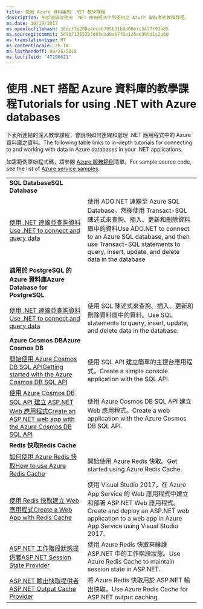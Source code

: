 ```yaml
---
title: 使用 Azure 資料庫的 .NET 教學課程
description: 用於連線及使用 .NET 應用程式中所使用之 Azure 資料庫的教學課程。
ms.date: 10/19/2017
ms.openlocfilehash: 38dcf7e288e4ec46705b31b9d00efc5477f92a85
ms.sourcegitcommit: 5d9b713653b3d03e1d0a67f6e126ee399d1c2a60
ms.translationtype: HT
ms.contentlocale: zh-TW
ms.lasthandoff: 09/26/2018
ms.locfileid: "47190621"
---
```

# <a name="tutorials-for-using-net-with-azure-databases"></a><span data-ttu-id="adbc4-103">使用 .NET 搭配 Azure 資料庫的教學課程</span><span class="sxs-lookup"><span data-stu-id="adbc4-103">Tutorials for using .NET with Azure databases</span></span>

<span data-ttu-id="adbc4-104">下表所連結的深入教學課程，會說明如何連線和處理 .NET 應用程式中的 Azure 資料庫之資料。</span><span class="sxs-lookup"><span data-stu-id="adbc4-104">The following table links to in-depth tutorials for connecting to and working with data in Azure databases in your .NET applications.</span></span>

<span data-ttu-id="adbc4-105">如需範例原始程式碼，請參閱 [Azure 服務範例](https://azure.microsoft.com/resources/samples/?platform=dotnet)清單。</span><span class="sxs-lookup"><span data-stu-id="adbc4-105">For sample source code, see the list of [Azure service samples](https://azure.microsoft.com/resources/samples/?platform=dotnet).</span></span>

| | |
|---|---|
| <span data-ttu-id="adbc4-106">**SQL Database**</span><span class="sxs-lookup"><span data-stu-id="adbc4-106">**SQL Database**</span></span> ||
| <span data-ttu-id="adbc4-107">[使用 .NET 連線並查詢資料][1]</span><span class="sxs-lookup"><span data-stu-id="adbc4-107">[Use .NET to connect and query data][1]</span></span> | <span data-ttu-id="adbc4-108">使用 ADO.NET 連線至 Azure SQL Database，然後使用 Transact-SQL 陳述式來查詢、插入、更新和刪除資料庫中的資料</span><span class="sxs-lookup"><span data-stu-id="adbc4-108">Use ADO.NET to connect to an Azure SQL database, and then use Transact-SQL statements to query, insert, update, and delete data in the database</span></span> | 
| <span data-ttu-id="adbc4-109">**適用於 PostgreSQL 的 Azure 資料庫**</span><span class="sxs-lookup"><span data-stu-id="adbc4-109">**Azure Database for PostgreSQL**</span></span> ||
| <span data-ttu-id="adbc4-110">[使用 .NET 連線並查詢資料][2]</span><span class="sxs-lookup"><span data-stu-id="adbc4-110">[Use .NET to connect and query data][2]</span></span> | <span data-ttu-id="adbc4-111">使用 SQL 陳述式來查詢、插入、更新和刪除資料庫中的資料。</span><span class="sxs-lookup"><span data-stu-id="adbc4-111">Use SQL statements to query, insert, update, and delete data in the database.</span></span> | 
| <span data-ttu-id="adbc4-112">**Azure Cosmos DB**</span><span class="sxs-lookup"><span data-stu-id="adbc4-112">**Azure Cosmos DB**</span></span> ||
| <span data-ttu-id="adbc4-113">[開始使用 Azure Cosmos DB SQL API][4]</span><span class="sxs-lookup"><span data-stu-id="adbc4-113">[Getting started with the Azure Cosmos DB SQL API][4]</span></span> | <span data-ttu-id="adbc4-114">使用 SQL API 建立簡單的主控台應用程式。</span><span class="sxs-lookup"><span data-stu-id="adbc4-114">Create a simple console application with the SQL API.</span></span> | 
| <span data-ttu-id="adbc4-115">[使用 Azure Cosmos DB SQL API 建立 ASP.NET Web 應用程式][3]</span><span class="sxs-lookup"><span data-stu-id="adbc4-115">[Create an ASP.NET web app with the Azure Cosmos DB SQL API][3]</span></span> | <span data-ttu-id="adbc4-116">使用 Azure Cosmos DB SQL API 建立 Web 應用程式。</span><span class="sxs-lookup"><span data-stu-id="adbc4-116">Create a web application with the Azure Cosmos DB SQL API.</span></span> | 
| <span data-ttu-id="adbc4-117">**Redis 快取**</span><span class="sxs-lookup"><span data-stu-id="adbc4-117">**Redis Cache**</span></span> | |
| <span data-ttu-id="adbc4-118">[如何使用 Azure Redis 快取][6]</span><span class="sxs-lookup"><span data-stu-id="adbc4-118">[How to use Azure Redis Cache][6]</span></span> | <span data-ttu-id="adbc4-119">開始使用 Azure Redis 快取。</span><span class="sxs-lookup"><span data-stu-id="adbc4-119">Get started using Azure Redis Cache.</span></span> |
| <span data-ttu-id="adbc4-120">[使用 Redis 快取建立 Web 應用程式][5]</span><span class="sxs-lookup"><span data-stu-id="adbc4-120">[Create a Web App with Redis Cache][5]</span></span> | <span data-ttu-id="adbc4-121">使用 Visual Studio 2017，在 Azure App Service 的 Web 應用程式中建立和部署 ASP.NET Web 應用程式。</span><span class="sxs-lookup"><span data-stu-id="adbc4-121">Create and deploy an ASP.NET web application to a web app in Azure App Service using Visual Studio 2017.</span></span>  | 
| <span data-ttu-id="adbc4-122">[ASP.NET 工作階段狀態提供者][7]</span><span class="sxs-lookup"><span data-stu-id="adbc4-122">[ASP.NET Session State Provider][7]</span></span> | <span data-ttu-id="adbc4-123">使用 Azure Redis 快取來維護 ASP.NET 中的工作階段狀態。</span><span class="sxs-lookup"><span data-stu-id="adbc4-123">Use Azure Redis Cache to maintain session state in ASP.NET.</span></span>  | 
| <span data-ttu-id="adbc4-124">[ASP.NET 輸出快取提供者][8]</span><span class="sxs-lookup"><span data-stu-id="adbc4-124">[ASP.NET Output Cache Provider][8]</span></span> | <span data-ttu-id="adbc4-125">將 Azure Redis 快取用於 ASP.NET 輸出快取。</span><span class="sxs-lookup"><span data-stu-id="adbc4-125">Use Azure Redis Cache for ASP.NET output caching.</span></span>  | 
 

[1]: /azure/sql-database/sql-database-connect-query-dotnet
[2]: /azure/postgresql/connect-csharp
[3]: /azure/cosmos-db/sql-api-dotnet-application
[4]: /azure/cosmos-db/sql-api-get-started
[5]: /azure/redis-cache/cache-web-app-howto
[6]: /azure/redis-cache/cache-dotnet-how-to-use-azure-redis-cache
[7]: /azure/redis-cache/cache-aspnet-session-state-provider
[8]: /azure/redis-cache/cache-aspnet-output-cache-provider
